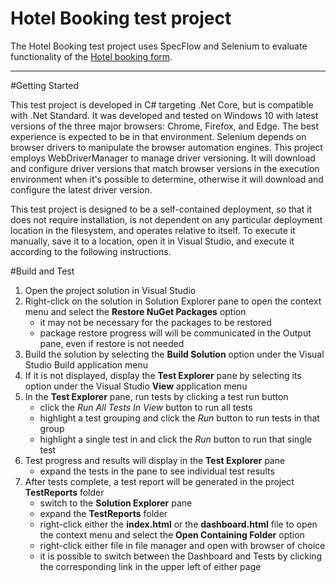 ﻿# Hotel Booking test project

The Hotel Booking test project uses SpecFlow and Selenium to evaluate functionality of the [Hotel booking form](http://hotel-test.equalexperts.io). 

***

#Getting Started

This test project is developed in C# targeting .Net Core, but is compatible with .Net Standard. It was developed and tested on Windows 10 with latest 
versions of the three major browsers: Chrome, Firefox, and Edge. The best experience is expected to be in that environment. Selenium depends on browser
drivers to manipulate the browser automation engines. This project employs WebDriverManager to manage driver versioning. It will download and configure
driver versions that match browser versions in the execution environment when it's possible to determine, otherwise it will download and configure the
latest driver version.

This test project is designed to be a self-contained deployment, so that it does not require installation, is not dependent on any particular deployment
location in the filesystem, and operates relative to itself. To execute it manually, save it to a location, open it in Visual Studio, and execute it
according to the following instructions.

#Build and Test

1. Open the project solution in Visual Studio
2. Right-click on the solution in Solution Explorer pane to open the context menu and select the **Restore NuGet Packages** option
	* it may not be necessary for the packages to be restored
	* package restore progress will will be communicated in the Output pane, even if restore is not needed
3. Build the solution by selecting the **Build Solution** option under the Visual Studio Build application menu
4. If it is not displayed, display the **Test Explorer** pane by selecting its option under the Visual Studio **View** application menu
5. In the **Test Explorer** pane, run tests by clicking a test run button
	* click the _Run All Tests In View_ button to run all tests
	* highlight a test grouping and click the _Run_ button to run tests in that group
	* highlight a single test in and click the _Run_ button to run that single test
6. Test progress and results will display in the **Test Explorer** pane
	* expand the tests in the pane to see individual test results
7. After tests complete, a test report will be generated in the project **TestReports** folder
	* switch to the **Solution Explorer** pane
	* expand the **TestReports** folder
	* right-click either the **index.html** or the **dashboard.html** file to open the context menu and select the **Open Containing Folder** option
	* right-click either file in file manager and open with browser of choice
	* it is possible to switch between the Dashboard and Tests by clicking the corresponding link in the upper left of either page